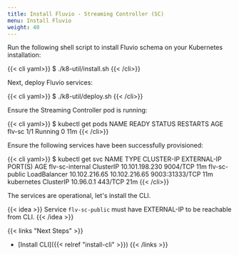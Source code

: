 ```yaml
---
title: Install Fluvio - Streaming Controller (SC)
menu: Install Fluvio
weight: 40
---
```


Run the following shell script to install Fluvio schema on your Kubernetes installation:

{{< cli yaml>}}
$ ./k8-util/install.sh
{{< /cli>}}

Next, deploy Fluvio services:

{{< cli yaml>}}
$ ./k8-util/deploy.sh
{{< /cli>}}

Ensure the Streaming Controller pod is running:

{{< cli yaml>}}
$ kubectl get pods
NAME     READY   STATUS    RESTARTS   AGE
flv-sc   1/1     Running   0          11m
{{< /cli>}}

Ensure the following services have been successfully provisioned:

{{< cli yaml>}}
$ kubectl get svc
NAME              TYPE           CLUSTER-IP       EXTERNAL-IP     PORT(S)          AGE
flv-sc-internal   ClusterIP      10.101.198.230   <none>          9004/TCP         11m
flv-sc-public     LoadBalancer   10.102.216.65    10.102.216.65   9003:31333/TCP   11m
kubernetes        ClusterIP      10.96.0.1        <none>          443/TCP          21m
{{< /cli>}}

The services are operational, let's install the CLI.

{{< idea >}}
Service ```flv-sc-public``` must have EXTERNAL-IP to be reachable from CLI.
{{< /idea >}}

{{< links "Next Steps" >}}
* [Install CLI]({{< relref "install-cli" >}})
{{< /links >}}